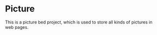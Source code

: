 # Picture
This is a picture bed project, which is used to store all kinds of pictures in web pages.
